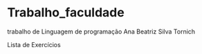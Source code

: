 # Trabalho_faculdade
trabalho de Linguagem de programação
Ana Beatriz Silva Tornich

Lista de Exercícios 
